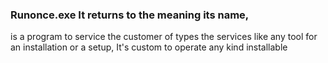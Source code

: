 ### Runonce.exe It returns to the meaning its name, 
is a program to service the customer of types the services like any tool for an installation or a setup, It's custom to operate any kind installable

